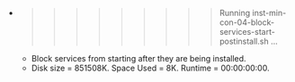 * >>>>>>>>> Running inst-min-con-04-block-services-start-postinstall.sh ...
  * Block services from starting after they are being installed.
  * Disk size = 851508K. Space Used = 8K. Runtime = 00:00:00:00.
